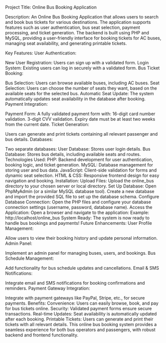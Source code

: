 
Project Title:
Online Bus Booking Application

Description:
An Online Bus Booking Application that allows users to search and book bus tickets for various destinations. The application supports features such as user authentication, bus seat selection, payment processing, and ticket generation. The backend is built using PHP and MySQL, providing a user-friendly interface for booking tickets for AC buses, managing seat availability, and generating printable tickets.

Key Features:
User Authentication:

New User Registration: Users can sign up with a validated form.
Login System: Existing users can log in securely with a validated form.
Bus Ticket Booking:

Bus Selection: Users can browse available buses, including AC buses.
Seat Selection: Users can choose the number of seats they want, based on the available seats for the selected bus.
Automatic Seat Update: The system automatically updates seat availability in the database after booking.
Payment Integration:

Payment Form: A fully validated payment form with:
16-digit card number validation.
3-digit CVV validation.
Expiry date must be at least two weeks from the current date.
Ticket Generation:

Users can generate and print tickets containing all relevant passenger and bus details.
Databases:

Two separate databases:
User Database: Stores user login details.
Bus Database: Stores bus details, including available seats and routes.
Technologies Used:
PHP: Backend development for user authentication, booking logic, and ticket generation.
MySQL: Database management for storing user and bus data.
JavaScript: Client-side validation for forms and dynamic seat selection.
HTML & CSS: Responsive frontend design for easy navigation and booking.
Installation:
Upload Files:
Upload the online_bus directory to your chosen server or local directory.
Set Up Database:
Open PhpMyAdmin (or a similar MySQL database tool).
Create a new database and import the provided SQL file to set up the database schema.
Configure Database Connection:
Open the PHP files and configure your database connection settings (username, password, database name).
Access the Application:
Open a browser and navigate to the application:
Example: http://localhost/online_bus
System Ready:
The system is now ready to handle bus bookings and payments!
Future Enhancements:
User Profile Management:

Allow users to view their booking history and update personal information.
Admin Panel:

Implement an admin panel for managing buses, users, and bookings.
Bus Schedule Management:

Add functionality for bus schedule updates and cancellations.
Email & SMS Notifications:

Integrate email and SMS notifications for booking confirmations and reminders.
Payment Gateway Integration:

Integrate with payment gateways like PayPal, Stripe, etc., for secure payments.
Benefits:
Convenience: Users can easily browse, book, and pay for bus tickets online.
Security: Validated payment forms ensure secure transactions.
Real-time Updates: Seat availability is automatically updated after each booking.
Printable Tickets: Users can generate and print their tickets with all relevant details.
This online bus booking system provides a seamless experience for both bus operators and passengers, with robust backend and frontend functionality.
